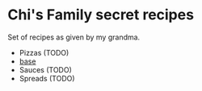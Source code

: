 # Chi's Family secret recipes

Set of recipes as given by my grandma.
- Pizzas (TODO)
 - [base](pizzas/base.md)
- Sauces (TODO)
- Spreads (TODO)